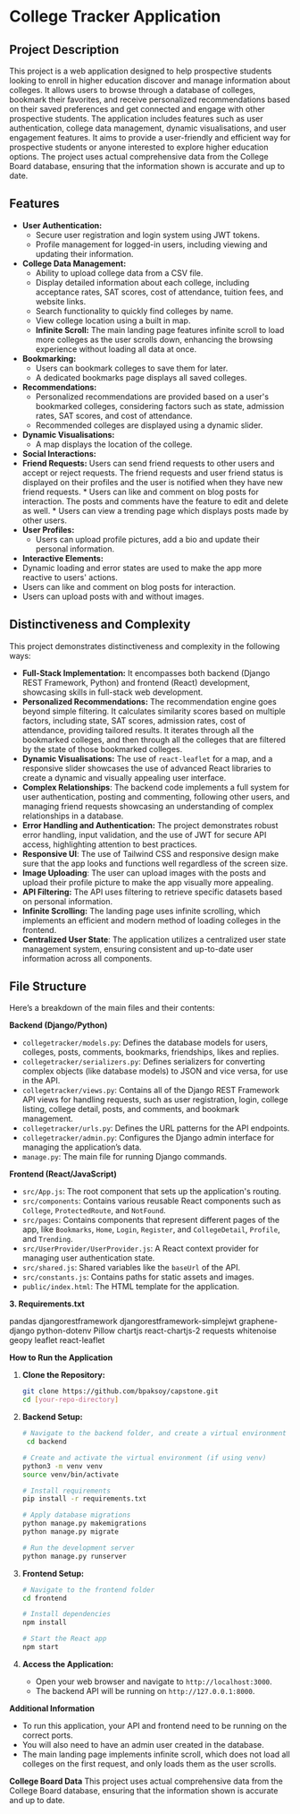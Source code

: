 # College Tracker Application

## Project Description

This project is a web application designed to help prospective students looking to enroll in higher education discover and manage information about colleges. It allows users to browse through a database of colleges, bookmark their favorites, and receive personalized recommendations based on their saved preferences and get connected and engage with other prospective students. The application includes features such as user authentication, college data management, dynamic visualisations, and user engagement features. It aims to provide a user-friendly and efficient way for prospective students or anyone interested to explore higher education options. The project uses actual comprehensive data from the College Board database, ensuring that the information shown is accurate and up to date.

## Features

*   **User Authentication:**
    *   Secure user registration and login system using JWT tokens.
    *   Profile management for logged-in users, including viewing and updating their information.
*   **College Data Management:**
    *   Ability to upload college data from a CSV file.
    *   Display detailed information about each college, including acceptance rates, SAT scores, cost of attendance, tuition fees, and website links.
    *   Search functionality to quickly find colleges by name.
    *   View college location using a built in map.
    *   **Infinite Scroll:** The main landing page features infinite scroll to load more colleges as the user scrolls down, enhancing the browsing experience without loading all data at once.
*   **Bookmarking:**
    *   Users can bookmark colleges to save them for later.
    *   A dedicated bookmarks page displays all saved colleges.
*   **Recommendations:**
    *   Personalized recommendations are provided based on a user's bookmarked colleges, considering factors such as state, admission rates, SAT scores, and cost of attendance.
    *   Recommended colleges are displayed using a dynamic slider.
*   **Dynamic Visualisations:**
    *  A map displays the location of the college.
*   **Social Interactions:**
   * **Friend Requests:** Users can send friend requests to other users and accept or reject requests. The friend requests and user friend status is displayed on their profiles and the user is notified when they have new friend requests.
    * Users can like and comment on blog posts for interaction. The posts and comments have the feature to edit and delete as well.
    * Users can view a trending page which displays posts made by other users.
*   **User Profiles:**
    * Users can upload profile pictures, add a bio and update their personal information.
*   **Interactive Elements:**
   * Dynamic loading and error states are used to make the app more reactive to users' actions.
   * Users can like and comment on blog posts for interaction.
   * Users can upload posts with and without images.

## Distinctiveness and Complexity

This project demonstrates distinctiveness and complexity in the following ways:

*   **Full-Stack Implementation:** It encompasses both backend (Django REST Framework, Python) and frontend (React) development, showcasing skills in full-stack web development.
*   **Personalized Recommendations:** The recommendation engine goes beyond simple filtering. It calculates similarity scores based on multiple factors, including state, SAT scores, admission rates, cost of attendance, providing tailored results. It iterates through all the bookmarked colleges, and then through all the colleges that are filtered by the state of those bookmarked colleges.
*   **Dynamic Visualisations:** The use of `react-leaflet` for a map, and a responsive slider showcases the use of advanced React libraries to create a dynamic and visually appealing user interface.
* **Complex Relationships**: The backend code implements a full system for user authentication, posting and commenting, following other users, and managing friend requests showcasing an understanding of complex relationships in a database.
*   **Error Handling and Authentication:** The project demonstrates robust error handling, input validation, and the use of JWT for secure API access, highlighting attention to best practices.
*   **Responsive UI**: The use of Tailwind CSS and responsive design make sure that the app looks and functions well regardless of the screen size.
*   **Image Uploading**: The user can upload images with the posts and upload their profile picture to make the app visually more appealing.
*   **API Filtering:** The API uses filtering to retrieve specific datasets based on personal information.
*   **Infinite Scrolling:** The landing page uses infinite scrolling, which implements an efficient and modern method of loading colleges in the frontend.
*   **Centralized User State**: The application utilizes a centralized user state management system, ensuring consistent and up-to-date user information across all components.

## File Structure

Here’s a breakdown of the main files and their contents:

**Backend (Django/Python)**
*   `collegetracker/models.py`: Defines the database models for users, colleges, posts, comments, bookmarks, friendships, likes and replies.
*   `collegetracker/serializers.py`: Defines serializers for converting complex objects (like database models) to JSON and vice versa, for use in the API.
*   `collegetracker/views.py`: Contains all of the Django REST Framework API views for handling requests, such as user registration, login, college listing, college detail, posts, and comments, and bookmark management.
*   `collegetracker/urls.py`: Defines the URL patterns for the API endpoints.
*   `collegetracker/admin.py`: Configures the Django admin interface for managing the application’s data.
*   `manage.py`: The main file for running Django commands.

**Frontend (React/JavaScript)**

*   `src/App.js`: The root component that sets up the application's routing.
*   `src/components`: Contains various reusable React components such as `College`, `ProtectedRoute`, and `NotFound`.
*   `src/pages`: Contains components that represent different pages of the app, like `Bookmarks`, `Home`, `Login`, `Register`, and `CollegeDetail`, `Profile`, and `Trending`.
*   `src/UserProvider/UserProvider.js`: A React context provider for managing user authentication state.
*  `src/shared.js`: Shared variables like the `baseUrl` of the API.
*   `src/constants.js`: Contains paths for static assets and images.
*   `public/index.html`: The HTML template for the application.

**3. Requirements.txt**

pandas
djangorestframework
djangorestframework-simplejwt
graphene-django
python-dotenv
Pillow
chartjs
react-chartjs-2
requests
whitenoise
geopy
leaflet
react-leaflet

**How to Run the Application**

1.  **Clone the Repository:**

    ```bash
    git clone https://github.com/bpaksoy/capstone.git
    cd [your-repo-directory]
    ```

2.  **Backend Setup:**

    ```bash
    # Navigate to the backend folder, and create a virtual environment
     cd backend

    # Create and activate the virtual environment (if using venv)
    python3 -m venv venv
    source venv/bin/activate

    # Install requirements
    pip install -r requirements.txt

    # Apply database migrations
    python manage.py makemigrations
    python manage.py migrate

    # Run the development server
    python manage.py runserver
    ```

3.  **Frontend Setup:**

    ```bash
    # Navigate to the frontend folder
    cd frontend

    # Install dependencies
    npm install

    # Start the React app
    npm start
    ```

4.  **Access the Application:**
    *   Open your web browser and navigate to `http://localhost:3000`.
    *   The backend API will be running on `http://127.0.0.1:8000`.

**Additional Information**
* To run this application, your API and frontend need to be running on the correct ports.
* You will also need to have an admin user created in the database.
* The main landing page implements infinite scroll, which does not load all colleges on the first request, and only loads them as the user scrolls.

**College Board Data**
This project uses actual comprehensive data from the College Board database, ensuring that the information shown is accurate and up to date.